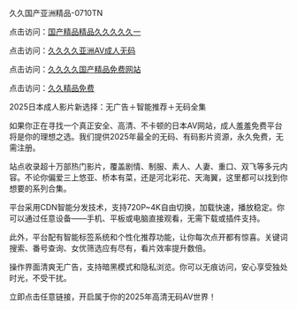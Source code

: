久久国产亚洲精品-0710TN

点击访问：<a href="https://rtj-3zo.pages.dev/">国产精品精品久久久久久一</a>

点击访问：<a href="https://https://bered.pages.dev/">久久久久亚洲AV成人无码</a>

点击访问：<a href="https://vassv.pages.dev/">久久久久国产精品免费网站</a>

点击访问：<a href="https://bered.pages.dev/">久久精品免费</a>

2025日本成人影片新选择：无广告＋智能推荐＋无码全集

如果你正在寻找一个真正安全、高清、不卡顿的日本AV网站，成人羞羞免费平台将是你的理想之选。我们提供2025年最全的无码、有码影片资源，永久免费，无需注册。

站点收录超十万部热门影片，覆盖剧情、制服、素人、人妻、重口、双飞等多元内容。不论你偏爱三上悠亚、桥本有菜，还是河北彩花、天海翼，这里都可以找到你想要的系列合集。

平台采用CDN智能分发技术，支持720P~4K自由切换，加载快速，播放稳定。你可以通过任意设备——手机、平板或电脑直接观看，无需下载或插件支持。

此外，平台配有智能标签系统和个性化推荐功能，让你每次点开都有惊喜。关键词搜索、番号查询、女优筛选应有尽有，看片效率提升数倍。

操作界面清爽无广告，支持暗黑模式和隐私浏览。你可以无痕访问，安心享受独处时光，不受干扰。

立即点击任意链接，开启属于你的2025年高清无码AV世界！

<span style="display:none;">[Canonical link]  (  ）</span>
